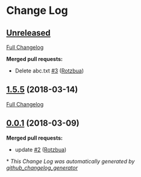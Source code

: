 # Change Log

## [Unreleased](https://github.com/Rotzbua/test/tree/HEAD)

[Full Changelog](https://github.com/Rotzbua/test/compare/1.5.5...HEAD)

**Merged pull requests:**

- Delete abc.txt [\#3](https://github.com/Rotzbua/test/pull/3) ([Rotzbua](https://github.com/Rotzbua))

## [1.5.5](https://github.com/Rotzbua/test/tree/1.5.5) (2018-03-14)
[Full Changelog](https://github.com/Rotzbua/test/compare/0.0.1...1.5.5)

## [0.0.1](https://github.com/Rotzbua/test/tree/0.0.1) (2018-03-09)
**Merged pull requests:**

- update [\#2](https://github.com/Rotzbua/test/pull/2) ([Rotzbua](https://github.com/Rotzbua))



\* *This Change Log was automatically generated by [github_changelog_generator](https://github.com/skywinder/Github-Changelog-Generator)*